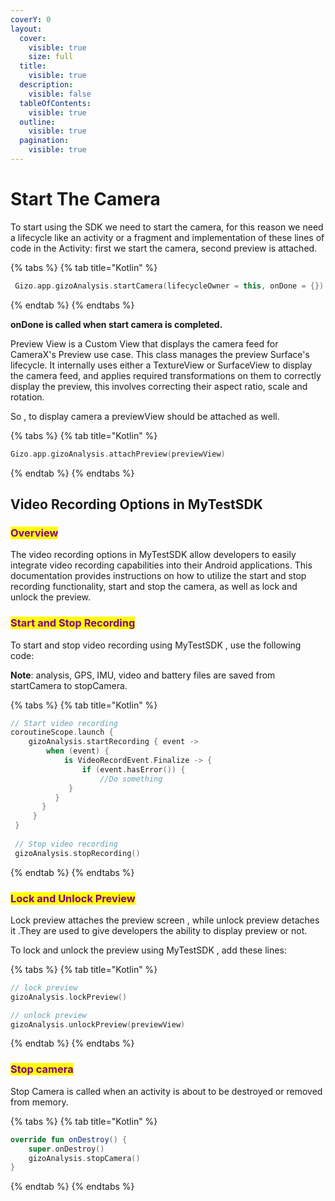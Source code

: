 ```yaml
---
coverY: 0
layout:
  cover:
    visible: true
    size: full
  title:
    visible: true
  description:
    visible: false
  tableOfContents:
    visible: true
  outline:
    visible: true
  pagination:
    visible: true
---
```


# Start The Camera

To start using the SDK we need to start the camera, for this reason we need a lifecycle like an activity or a fragment and implementation of these lines of code in the Activity: first we start the camera, second preview is attached.

{% tabs %}
{% tab title="Kotlin" %}
```kotlin
 Gizo.app.gizoAnalysis.startCamera(lifecycleOwner = this, onDone = {})
```
{% endtab %}
{% endtabs %}

**onDone is called when start camera is completed.**

Preview View is a Custom View that displays the camera feed for CameraX's Preview use case. This class manages the preview Surface's lifecycle. It internally uses either a TextureView or SurfaceView to display the camera feed, and applies required transformations on them to correctly display the preview, this involves correcting their aspect ratio, scale and rotation.

So , to display camera a previewView should be attached as well.

{% tabs %}
{% tab title="Kotlin" %}
```kotlin
Gizo.app.gizoAnalysis.attachPreview(previewView)
```
{% endtab %}
{% endtabs %}

## Video Recording Options in MyTestSDK

### <mark style="color:purple;">Overview</mark>

The video recording options in MyTestSDK allow developers to easily integrate video recording capabilities into their Android applications. This documentation provides instructions on how to utilize the start and stop recording functionality,  start and stop the camera, as well as lock and unlock the preview.

### <mark style="color:purple;">Start and Stop Recording</mark>

To start and stop video recording using MyTestSDK , use the following code:

**Note**: analysis, GPS, IMU, video and battery files are saved from startCamera to stopCamera.&#x20;

{% tabs %}
{% tab title="Kotlin" %}
```kotlin
// Start video recording
coroutineScope.launch {
    gizoAnalysis.startRecording { event ->
        when (event) {
            is VideoRecordEvent.Finalize -> {
                if (event.hasError()) {
                    //Do something
             }
          }
       }
     }
 }
 
 // Stop video recording
 gizoAnalysis.stopRecording()
```
{% endtab %}
{% endtabs %}

### <mark style="color:purple;">Lock and Unlock Preview</mark>

Lock preview attaches the preview screen , while unlock preview detaches it .They are used to give developers the ability to display preview or not.

To lock and unlock the preview using MyTestSDK , add these lines:

{% tabs %}
{% tab title="Kotlin" %}
```kotlin
// lock preview
gizoAnalysis.lockPreview()

// unlock preview
gizoAnalysis.unlockPreview(previewView)
```
{% endtab %}
{% endtabs %}

### <mark style="color:purple;">Stop camera</mark>

Stop Camera is called when an activity is about to be destroyed or removed from memory.

{% tabs %}
{% tab title="Kotlin" %}
```kotlin
override fun onDestroy() {
    super.onDestroy()
    gizoAnalysis.stopCamera()
}
```
{% endtab %}
{% endtabs %}
